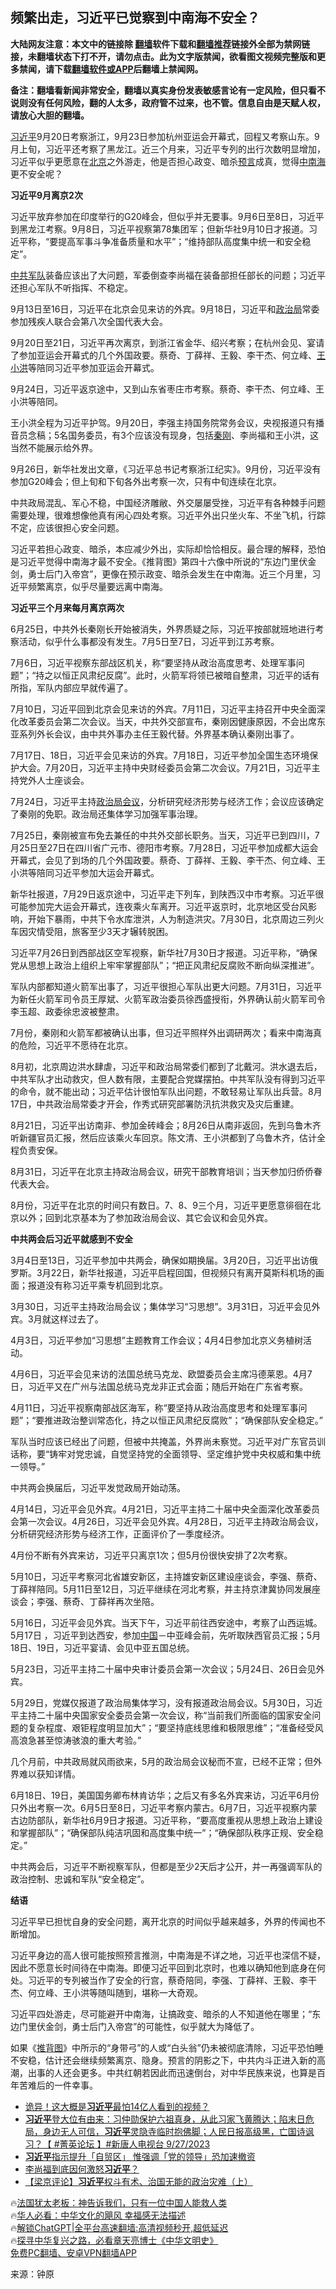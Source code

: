  <!-- 面包屑导航 --> <h2>频繁出走，习近平已觉察到中南海不安全？</h2> <p class="notice"><b>大陆网友注意：本文中的链接除 <a href="https://github.com/bannedbook/fanqiang" >翻墙</a>软件下载和<a href="https://github.com/killgcd/justmysocks/blob/master/README.md">翻墙推荐</a>链接外全部为禁网链接，未翻墙状态下打不开，请勿点击。此为文字版禁闻，欲看图文视频完整版和更多禁闻，请下载<a href="https://github.com/bannedbook/fanqiang">翻墙软件或APP</a>后翻墙上禁闻网。</p><p>备注：翻墙看新闻非常安全，翻墙以真实身份发表敏感言论有一定风险，但只看不说则没有任何风险，翻的人太多，政府管不过来，也不管。信息自由是天赋人权，请放心大胆的翻墙。</b></p>  <div class="entry"> <p><a href="https://www.bannedbook.org/bnews/tag/%e4%b9%a0%e8%bf%91%e5%b9%b3/" class="st_tag internal_tag" rel="tag" title="标签 习近平 下的日志">习近平</a>9月20日考察浙江，9月23日参加杭州亚运会开幕式，回程又考察山东。9月上旬，习近平还考察了黑龙江。近三个月来，习近平专列的出行次数明显增加，习近平似乎更愿意在<a href="https://www.bannedbook.org/bnews/tag/%e5%8c%97%e4%ba%ac/" class="st_tag internal_tag" rel="tag" title="标签 北京 下的日志">北京</a>之外游走，他是否担心政变、暗杀<span class='wp_keywordlink'><a href="https://www.bannedbook.org/forum5/" title="预言玄学禁书下载" rel="nofollow">预言</a></span>成真，觉得<a href="https://www.bannedbook.org/bnews/tag/%e4%b8%ad%e5%8d%97%e6%b5%b7/" class="st_tag internal_tag" rel="tag" title="标签 中南海 下的日志">中南海</a>更不安全呢？</p> <p><strong>习近平9月离京2次</strong></p> <p>习近平放弃参加在印度举行的G20峰会，但似乎并无要事。9月6日至8日，习近平到黑龙江考察。9月8日，习近平视察第78集团军；但新华社9月10日才报道。习近平称，“要提高军事斗争准备质量和水平”；“维持部队高度集中统一和安全稳定”。</p> <p><a href="https://www.bannedbook.org/bnews/tag/%e4%b8%ad%e5%85%b1/" class="st_tag internal_tag" rel="tag" title="标签 中共 下的日志">中共</a><a href="https://www.bannedbook.org/bnews/tag/%E5%86%9B%E9%98%9F/" class="st_tag internal_tag" rel="tag" title="标签 军队 下的日志">军队</a>装备应该出了大问题，军委倒查李尚福在装备部担任部长的问题；习近平还担心军队不听指挥、不稳定。</p> <p>9月13日至16日，习近平在北京会见来访的外宾。9月18日，习近平和<a href="https://www.bannedbook.org/bnews/tag/%e6%94%bf%e6%b2%bb%e5%b1%80/" class="st_tag internal_tag" rel="tag" title="标签 政治局 下的日志">政治局</a>常委参加残疾人联合会第八次全国代表大会。</p> <p>9月20日至21日，习近平再次离京，到浙江省金华、绍兴考察；在杭州会见、宴请了参加亚运会开幕式的几个外国政要。蔡奇、丁薛祥、王毅、李干杰、何立峰、<a href="https://www.bannedbook.org/bnews/tag/%e7%8e%8b%e5%b0%8f%e6%b4%aa/" class="st_tag internal_tag" rel="tag" title="标签 王小洪 下的日志">王小洪</a>等陪同习近平参加亚运会开幕式。</p> <p>9月24日，习近平返京途中，又到山东省枣庄市考察。蔡奇、李干杰、何立峰、王小洪等陪同。</p> <p>王小洪全程为习近平护驾。9月20日，李强主持国务院常务会议，央视报道只有播音员念稿；5名国务委员，有3个应该没有现身，包括<a href="https://www.bannedbook.org/bnews/tag/%e7%a7%a6%e5%88%9a/" class="st_tag internal_tag" rel="tag" title="标签 秦刚 下的日志">秦刚</a>、李尚福和王小洪，这当然不能展示给外界。</p> <p>9月26日，新华社发出文章，《习近平总书记考察浙江纪实》。9月份，习近平没有参加G20峰会；但上旬和下旬各外出考察一次，只有中旬连续在北京。</p> <p>中共政局混乱、军心不稳，中国经济雕敝、外交屡屡受挫，习近平有各种棘手问题需要处理，很难想像他真有闲心四处考察。习近平外出只坐火车、不坐飞机，行踪不定，应该很担心安全问题。</p> <p>习近平若担心政变、暗杀，本应减少外出，实际却恰恰相反。最合理的解释，恐怕是习近平觉得中南海才最不安全。《推背图》第四十六像中所说的“东边门里伏金剑，勇士后门入帝宫”，更像在预示政变、暗杀会发生在中南海。近三个月里，习近平频繁离京，似乎尽量要远离中南海。</p> <p><strong>习近平三个月来每月离京两次</strong></p> <p>6月25日，中共外长秦刚长开始被消失，外界质疑之际，习近平按部就班地进行考察活动，似乎什么事都没有发生。7月5日至7日，习近平到江苏考察。</p> <p>7月6日，习近平视察东部战区机关，称“要坚持从政治高度思考、处理军事问题”；“持之以恒正风肃纪反腐”。此时，火箭军将领已被暗自整肃，习近平的话有所指，军队内部应早就传遍了。</p> <p>7月10日，习近平回到北京会见来访的外宾。7月11日，习近平主持召开中央全面深化改革委员会第二次会议。当天，中共外交部宣布，秦刚因健康原因，不会出席东亚系列外长会议，由中共外事办主任王毅代替。外界基本确认秦刚出事了。</p> <p>7月17日、18日，习近平会见来访的外宾。7月18日，习近平参加全国生态环境保护大会。7月20日，习近平主持中央财经委员会第二次会议。7月21日，习近平主持党外人士座谈会。</p> <p>7月24日，习近平主持<a href="https://www.bannedbook.org/bnews/tag/%e6%94%bf%e6%b2%bb%e5%b1%80%e4%bc%9a%e8%ae%ae/" class="st_tag internal_tag" rel="tag" title="标签 政治局会议 下的日志">政治局会议</a>，分析研究经济形势与经济工作；会议应该确定了秦刚的免职。政治局还集体学习加强军事治理。</p> <p>7月25日，秦刚被宣布免去兼任的中共外交部长职务。当天，习近平已到四川，7月25日至27日在四川省广元市、德阳市考察。7月28日，习近平参加成都大运会开幕式，会见了到场的几个外国政要。蔡奇、丁薛祥、王毅、李干杰、何立峰、王小洪等陪同习近平参加大运会开幕式。</p> <p>新华社报道，7月29日返京途中，习近平走下列车，到陕西汉中市考察。习近平很可能参加完大运会开幕式，连夜乘火车离开。习近平返京时，北京地区受台风影响，开始下暴雨，中共下令水库泄洪，人为制造洪灾。7月30日，北京周边三列火车因灾情受阻，旅客至少3天才辗转脱困。</p> <p>习近平7月26日到西部战区空军视察，新华社7月30日才报道。习近平称，“确保党从思想上政治上组织上牢牢掌握部队”；“把正风肃纪反腐败不断向纵深推进”。</p> <p>军队内部都知道火箭军出事了，习近平很担心军队出更大问题。7月31日，习近平为新任火箭军司令员王厚斌、火箭军政治委员徐西盛授衔，外界确认前火箭军司令李玉超、政委徐忠波被整肃。</p> <p>7月份，秦刚和火箭军都被确认出事，但习近平照样外出调研两次；看来中南海真的危险，习近平不愿待在北京。</p> <p>8月初，北京周边洪水肆虐，习近平和政治局常委们都到了北戴河。洪水退去后，中共军队才出动救灾，但人数有限，主要配合党媒摆拍。中共军队没有得到习近平的命令，就不能出动；习近平估计很怕军队出问题，不敢轻易让军队出兵营。8月17日，中共政治局常委才开会，作秀式研究部署防汛抗洪救灾及灾后重建。</p> <p>8月21日，习近平出访南非、参加金砖峰会；8月26日从南非返回，先到乌鲁木齐听新疆官员汇报，然后应该乘火车回京。陈文清、王小洪都到了乌鲁木齐，估计全程负责安保。</p>  <p>8月31日，习近平在北京主持政治局会议，研究干部教育培训；当天参加归侨侨眷代表大会。</p> <p>8月份，习近平在北京的时间只有数日。7、8、9三个月，习近平更愿意徘徊在北京以外；回到北京基本为了参加政治局会议、其它会议和会见外宾。</p> <p><strong>中共两会后习近平就感到不安全</strong></p> <p>3月4日至13日，习近平参加中共两会，确保如期换届。3月20日，习近平出访俄罗斯。3月22日，新华社报道，习近平启程回国，但视频只有离开莫斯科机场的画面；报道没有称习近平乘专机回到北京。</p> <p>3月30日，习近平主持政治局会议；集体学习“习思想”。3月31日，习近平会见外宾。3月就这样过去了。</p> <p>4月3日，习近平参加“习思想”主题教育工作会议；4月4日参加北京义务植树活动。</p> <p>4月6日，习近平会见来访的法国总统马克龙、欧盟委员会主席冯德莱恩。4月7日，习近平又在广州与法国总统马克龙非正式会面；随后开始在广东省考察。</p> <p>4月11日，习近平视察南部战区海军，称“要坚持从政治高度思考和处理军事问题”；“要推进政治整训常态化，持之以恒正风肃纪反腐败”；“确保部队安全稳定。”</p> <p>军队当时应该已经出了问题，但被中共掩盖，外界尚未察觉。习近平对广东官员训话称，要“铸牢对党忠诚，自觉坚持党的全面领导、坚定维护党中央权威和集中统一领导。”</p> <p>中共两会换届后，习近平发觉政局开始动荡。</p> <p>4月14日，习近平会见外宾。4月21日，习近平主持二十届中央全面深化改革委员会第一次会议。4月26日，习近平会见外宾。4月28日，习近平主持政治局会议，分析研究经济形势与经济工作，正面评价了一季度经济。</p> <p>4月份不断有外宾来访，习近平只离京1次；但5月份很快安排了2次考察。</p>  <p>5月10日，习近平考察河北省雄安新区，主持雄安新区建设座谈会，李强、蔡奇、丁薛祥陪同。5月11日至12日，习近平继续在河北考察，并主持京津冀协同发展座谈会；李强、蔡奇、丁薛祥再次坐陪。</p> <p>5月16日，习近平会见外宾。当天下午，习近平前往西安途中，考察了山西运城。5月17日 ，习近平到达西安，参加<span class='wp_keywordlink_affiliate'><a href="https://www.bannedbook.org/" title="中国" target="_blank">中国</a></span>－中亚峰会前，先听取陕西官员汇报；5月18日、19日，习近平宴请、会见中亚五国总统。</p> <p>5月23日，习近平主持二十届中央审计委员会第一次会议；5月24日、26日会见外宾。</p> <p>5月29日，党媒仅报道了政治局集体学习，没有报道政治局会议。5月30日，习近平主持二十届中央国家安全委员会第一次会议，称“当前我们所面临的国家安全问题的复杂程度、艰钜程度明显加大”；“要坚持底线思维和极限思维”；“准备经受风高浪急甚至惊涛骇浪的重大考验。”</p> <p>几个月前，中共政局就风雨欲来，5月的政治局会议秘而不宣，已经不正常；但外界难以获知详情。</p> <p>6月18日、19日，美国国务卿布林肯访华；之后又有多名外宾来访，习近平6月份只外出考察一次。6月5日至8日，习近平考察内蒙古。6月7日，习近平视察内蒙古边防部队，新华社6月9日才报道。习近平称，“要高度重视从思想上政治上建设和掌握部队”；“确保部队纯洁巩固和高度集中统一”；“确保部队秩序正规、安全稳定。”</p> <p>中共两会后，习近平不断视察军队，但都是至少2天后才公开，并一再强调军队的政治控制、忠诚和军队“安全稳定”。</p> <p><strong>结语</strong></p> <p>习近平早已担忧自身的安全问题，离开北京的时间似乎越来越多，外界的传闻也不断增加。</p> <p>习近平身边的高人很可能按照预言推测，中南海是不详之地，习近平也深信不疑，因此不愿意长时间待在中南海。即便习近平回到北京时，也难以确知他到底身在何处。习近平的专列被当作了安全的行宫，蔡奇陪同，李强、丁薛祥、王毅、李干杰、何立峰、王小洪等随叫随到，堪称一大奇观。</p> <p>习近平四处游走，尽可能避开中南海，让搞政变、暗杀的人不知道他在哪里；“东边门里伏金剑，勇士后门入帝宫”的可能性，似乎就大为降低了。</p> <p>如果《<span class='wp_keywordlink'><a href="https://www.bannedbook.org/forum5/topic98.html" title="推背图归序全解" target="_blank">推背图</a></span>》中所示的“身带弓”的人或“白头翁”仍未被彻底清除，习近平恐怕睡不安稳，估计还会继续频繁离京、隐身。预言的阴影之下，中共内斗正进入新的高潮，出事的人还会更多。中共红朝若因此而迅速倒台，对中华民族来说，也算是百年苦难后的一件幸事。</p>  <!--<div id="taboola-mid-1"></div>--><ul class='op-related-articles' title='相关阅读'> <li><a href='https://www.bannedbook.org/bnews/cnnews/20230928/1939554.html' target='_blank'>诡异！这大概是<b>习近平</b>最怕14亿人看到的视频？</a></li> <li><a href='https://www.bannedbook.org/bnews/bannedvideo/20230928/1939551.html' target='_blank'><b>习近平</b>登大位有由来：习仲勋保护六祖真身，从此习家飞黄腾达；陷末日危局，身边无人可信，<b>习近平</b>灵隐寺临时抱佛脚；人民日报高级黑，亡国诗讽习？【 #菁英论坛 】#新唐人电视台 9/27/2023</a></li> <li><a href='https://www.bannedbook.org/bnews/headline/20230927/1939473.html' target='_blank'><b>习近平</b>指示提升「自贸区」 惟强调「党的领导」恐加速撤资</a></li> <li><a href='https://www.bannedbook.org/bnews/ccpdope/20230927/1939459.html' target='_blank'>李尚福到底因何激怒<b>习近平</b>？</a></li> <li><a href='https://www.bannedbook.org/bnews/comments/20230927/1939412.html' target='_blank'>【梁京评论】<b>习近平</b>权斗有术、治国无能的政治灾难（上）</a></li> </ul> <p class="texttj"> 🔥<a href="https://www.bannedbook.org/bnews/ssgc/20230219/1850782.html" target="_blank">法国犹太老板：神告诉我们，只有一位中国人能救人类</a><br/> 🔥<a href="https://www.bannedbook.org/bnews/comments/20220220/1694796.html" target="_blank">华人必看：中华文化的飓风 幸福感无法描述</a><br/> 🔥<a href="https://github.com/bannedbook/fanqiang/wiki/V2ray%E6%9C%BA%E5%9C%BA" target="_blank">解锁ChatGPT|全平台高速翻墙:高清视频秒开,超低延迟</a><br/> 🔥<a href="https://www.bannedbook.org/bnews/comments/20220808/1768773.html" target="_blank">探寻中华复兴之路，必看章天亮博士《中华文明史》</a><br/> <a href="https://github.com/bannedbook/fanqiang/wiki/%E7%A6%81%E9%97%BB%E7%BD%91%E5%AE%89%E5%8D%93%E7%BF%BB%E5%A2%99%E6%96%B0%E9%97%BBAPP" target="_blank">免费PC翻墙、安卓VPN翻墙APP</a><br/> </p><p class="src-info">来源：钟原 </p><a name='sharetosocial'></a> <div style="margin-bottom:5px;padding-bottom:5px;clear:both"> <div id="archive-pix-1" class="banner-ads"> <!-- AuctionX Display platform tag START --> <div id="27602x728x90x621x_ADSLOT1" clicktrack="%%CLICK_URL_ESC%%"></div>  <!-- AuctionX Display platform tag END --> </div> <div id="archive-pix-2" class="banner-ads"> <!-- AuctionX Display platform tag START --> <div id="27556x300x250x621x_ADSLOT1" clicktrack="%%CLICK_URL_ESC%%" style="margin:0 auto;text-align:center"></div>  <!-- AuctionX Display platform tag END --> </div> </div>  <div id="archive-pix-1" class="banner-ads"> <!-- AuctionX Display platform tag START --> <div id="27603x728x90x621x_ADSLOT1" clicktrack="%%CLICK_URL_ESC%%"></div>  <!-- AuctionX Display platform tag END --> </div> </div><!--END ENTRY--> 